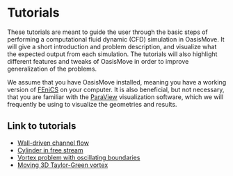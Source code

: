 # Tutorials

These tutorials are meant to guide the user through the basic steps of
performing a computational fluid dynamic (CFD) simulation in OasisMove. 
It will give a short introduction and problem description, and visualize what the expected output from each simulation.
The tutorials will also highlight different features and tweaks of OasisMove in order to improve generalization of the problems. 

We assume that you have OasisMove installed, meaning you have a working
version of [FEniCS](https://fenicsproject.org/download/archive/) on your computer. It is also
beneficial, but not necessary, that you are familiar with the
[ParaView](https://www.paraview.org/) visualization software, which we
will frequently be using to visualize the geometries and results.

## Link to tutorials
- [Wall-driven channel flow](tutorial:wall)
- [Cylinder in free stream](tutorial:cylinder)
- [Vortex problem with oscillating boundaries](tutorial:vortex)
- [Moving 3D Taylor-Green vortex](tutorial:movingtg)
